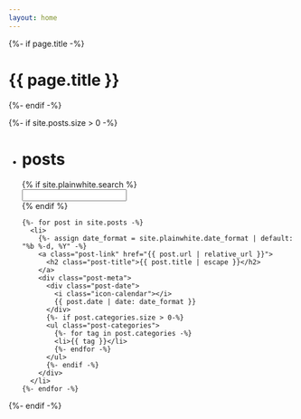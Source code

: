 ```yaml
---
layout: home
---
```


{%- if page.title -%}
  <h1 class="page-heading">{{ page.title }}</h1>
{%- endif -%}


{%- if site.posts.size > 0 -%}
  <ul class="posts">
    <li class="posts-labelgroup" id="posts-labelgroup">
      <h1 id="posts-label">posts</h1>
      {% if site.plainwhite.search %}
      <div class="search-container">
        <div class="search-section">
          <i class="icon-search"></i>
          <input type="text" name="search" id="searchbar" autocomplete="off" aria-label="search in posts">
        </div>
        <div class="search-results" id="search-results" data-placeholder="No Results" style="display: none;"></div>
      </div>
      {% endif %}
    </li>

    {%- for post in site.posts -%}
      <li>
        {%- assign date_format = site.plainwhite.date_format | default: "%b %-d, %Y" -%}
        <a class="post-link" href="{{ post.url | relative_url }}">
          <h2 class="post-title">{{ post.title | escape }}</h2>
        </a>
        <div class="post-meta">
          <div class="post-date">
            <i class="icon-calendar"></i>
            {{ post.date | date: date_format }}
          </div>
          {%- if post.categories.size > 0-%}
          <ul class="post-categories">
            {%- for tag in post.categories -%}
            <li>{{ tag }}</li>
            {%- endfor -%}
          </ul>
          {%- endif -%}
        </div>
      </li>
    {%- endfor -%}
  </ul>

  <!-- <p class="feed-subscribe"><svg class="svg-icon orange">
		<use xlink:href="{{ '/assets/minima-social-icons.svg#rss' | relative_url }}"></use>
	</svg><a href="{{ "/feed.xml" | relative_url }}">Subscribe</a></p> -->
{%- endif -%}
